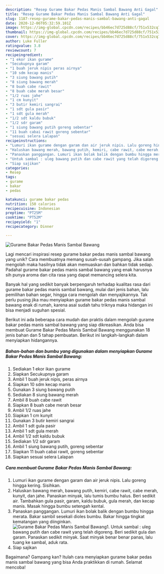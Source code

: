 ```yaml
---
description: "Resep Gurame Bakar Pedas Manis Sambal Bawang Anti Gagal"
title: "Resep Gurame Bakar Pedas Manis Sambal Bawang Anti Gagal"
slug: 1187-resep-gurame-bakar-pedas-manis-sambal-bawang-anti-gagal
date: 2020-12-06T05:32:59.101Z
image: https://img-global.cpcdn.com/recipes/bb46ec7d725d88cf/751x532cq70/gurame-bakar-pedas-manis-sambal-bawang-foto-resep-utama.jpg
thumbnail: https://img-global.cpcdn.com/recipes/bb46ec7d725d88cf/751x532cq70/gurame-bakar-pedas-manis-sambal-bawang-foto-resep-utama.jpg
cover: https://img-global.cpcdn.com/recipes/bb46ec7d725d88cf/751x532cq70/gurame-bakar-pedas-manis-sambal-bawang-foto-resep-utama.jpg
author: Luke Fuller
ratingvalue: 3.8
reviewcount: 7
recipeingredient:
- "1 ekor ikan gurame"
- "Secukupnya garam"
- "1 buah jeruk nipis peras airnya"
- "10 sdm kecap manis"
- "3 siung bawang putih"
- "8 siung bawang merah"
- "8 buah cabe rawit"
- "8 buah cabe merah besar"
- "1/2 ruas jahe"
- "1 cm kunyit"
- "3 butir kemiri sangrai"
- "1 sdt gula pasir"
- "1 sdt gula merah"
- "1/2 sdt kaldu bubuk"
- "1/2 sdr garam"
- "1 siung bawang putih goreng sebentar"
- "11 buah cabai rawit goreng sebentar"
- "sesuai selera Lalapan"
recipeinstructions:
- "Lumuri ikan gurame dengan garam dan air jeruk nipis. Lalu goreng hingga kering. Sisihkan."
- "Haluskan bawang merah, bawang putih, kemiri, cabe rawit, cabe merah, kunyit, dan jahe. Panaskan minyak, lalu tumis bumbu halus. Beri sedikit air. Tambahkan gula pasir, garam, kaldu bubuk, gula merah, dan kecap manis. Masak hingga bumbu setengah kental."
- "Panaskan panggangan. Lumuri ikan bolak balik dengan bumbu hingga merata. Bakar sambil sesekali dioles bumbu. Bakar hingga tingkat kematangan yang diinginkan."
- "Untuk sambal : uleg bawang putih dan cabe rawit yang telah digoreng. Beri sedikit gula dan garam. Panaskan sedikit minyak. Saat minyak benar benar panas, lalu tuang ke sambal, aduk rata."
- "Siap sajikan"
categories:
- Resep
tags:
- gurame
- bakar
- pedas

katakunci: gurame bakar pedas 
nutrition: 150 calories
recipecuisine: Indonesian
preptime: "PT25M"
cooktime: "PT52M"
recipeyield: "1"
recipecategory: Dinner

---
```



![Gurame Bakar Pedas Manis Sambal Bawang](https://img-global.cpcdn.com/recipes/bb46ec7d725d88cf/751x532cq70/gurame-bakar-pedas-manis-sambal-bawang-foto-resep-utama.jpg)

Lagi mencari inspirasi resep gurame bakar pedas manis sambal bawang yang unik? Cara membuatnya memang susah-susah gampang. Jika salah mengolah maka hasilnya tidak akan memuaskan dan bahkan tidak sedap. Padahal gurame bakar pedas manis sambal bawang yang enak harusnya sih punya aroma dan cita rasa yang dapat memancing selera kita.

Banyak hal yang sedikit banyak berpengaruh terhadap kualitas rasa dari gurame bakar pedas manis sambal bawang, mulai dari jenis bahan, lalu pemilihan bahan segar, hingga cara mengolah dan menyajikannya. Tak perlu pusing jika mau menyiapkan gurame bakar pedas manis sambal bawang enak di rumah, karena asal sudah tahu triknya maka hidangan ini bisa menjadi suguhan spesial.




Berikut ini ada beberapa cara mudah dan praktis dalam mengolah gurame bakar pedas manis sambal bawang yang siap dikreasikan. Anda bisa membuat Gurame Bakar Pedas Manis Sambal Bawang menggunakan 18 jenis bahan dan 5 tahap pembuatan. Berikut ini langkah-langkah dalam menyiapkan hidangannya.

<!--inarticleads1-->

##### Bahan-bahan dan bumbu yang digunakan dalam menyiapkan Gurame Bakar Pedas Manis Sambal Bawang:

1. Sediakan 1 ekor ikan gurame
1. Siapkan Secukupnya garam
1. Ambil 1 buah jeruk nipis, peras airnya
1. Siapkan 10 sdm kecap manis
1. Gunakan 3 siung bawang putih
1. Sediakan 8 siung bawang merah
1. Ambil 8 buah cabe rawit
1. Siapkan 8 buah cabe merah besar
1. Ambil 1/2 ruas jahe
1. Siapkan 1 cm kunyit
1. Gunakan 3 butir kemiri sangrai
1. Ambil 1 sdt gula pasir
1. Ambil 1 sdt gula merah
1. Ambil 1/2 sdt kaldu bubuk
1. Sediakan 1/2 sdr garam
1. Ambil 1 siung bawang putih, goreng sebentar
1. Siapkan 11 buah cabai rawit, goreng sebentar
1. Siapkan sesuai selera Lalapan




<!--inarticleads2-->

##### Cara membuat Gurame Bakar Pedas Manis Sambal Bawang:

1. Lumuri ikan gurame dengan garam dan air jeruk nipis. Lalu goreng hingga kering. Sisihkan.
1. Haluskan bawang merah, bawang putih, kemiri, cabe rawit, cabe merah, kunyit, dan jahe. Panaskan minyak, lalu tumis bumbu halus. Beri sedikit air. Tambahkan gula pasir, garam, kaldu bubuk, gula merah, dan kecap manis. Masak hingga bumbu setengah kental.
1. Panaskan panggangan. Lumuri ikan bolak balik dengan bumbu hingga merata. Bakar sambil sesekali dioles bumbu. Bakar hingga tingkat kematangan yang diinginkan.
<img src="//assets-global.cpcdn.com/assets/icons/button_play-2c75c40dde080a61004c1f40b05d8f140eaff45d7e9e6481dc71c63d2e7c4909.png" alt="Gurame Bakar Pedas Manis Sambal Bawang">1. Untuk sambal : uleg bawang putih dan cabe rawit yang telah digoreng. Beri sedikit gula dan garam. Panaskan sedikit minyak. Saat minyak benar benar panas, lalu tuang ke sambal, aduk rata.
1. Siap sajikan




Bagaimana? Gampang kan? Itulah cara menyiapkan gurame bakar pedas manis sambal bawang yang bisa Anda praktikkan di rumah. Selamat mencoba!
